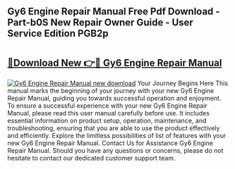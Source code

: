 ## Gy6 Engine Repair Manual Free Pdf Download - Part-b0S New Repair Owner Guide - User Service Edition PGB2p

# <h2><a href="http://bc67301.oget.top/?id=Gy6+Engine+Repair+Manual">🔗Download New 👉🔴 Gy6 Engine Repair Manual</a></h2>

[![Gy6 Engine Repair Manual new download](https://i.imgur.com/5g1atiW.png)](http://bc67301.oget.top/?id=Gy6+Engine+Repair+Manual)
Your Journey Begins Here This manual marks the beginning of your journey with your new Gy6 Engine Repair Manual, guiding you towards successful operation and enjoyment. To ensure a successful experience with your new Gy6 Engine Repair Manual, please read this user manual carefully before use. It includes essential information on product setup, operation, maintenance, and troubleshooting, ensuring that you are able to use the product effectively and efficiently. Explore the limitless possibilities of list of features with your new Gy6 Engine Repair Manual. Contact Us for Assistance Gy6 Engine Repair Manual. Should you have any questions or concerns, please do not hesitate to contact our dedicated customer support team.
